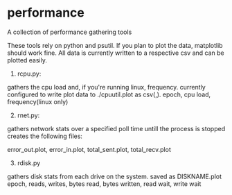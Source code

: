 # performance
A collection of performance gathering tools

These tools rely on python and psutil. If you plan to plot the data,
matplotlib should work fine. All data is currently written to a
respective csv and can be plotted easily.



1. rcpu.py:

gathers the cpu load and, if you're running linux, frequency.
currently configured to write plot data to ./cpuutil.plot as csv(,).
epoch, cpu load, frequency(linux only)


2. rnet.py:

gathers network stats over a specified poll time untill the process is stopped
creates the following files:

error_out.plot, error_in.plot, total_sent.plot, total_recv.plot

3. rdisk.py

gathers disk stats from each drive on the system. saved as DISKNAME.plot
epoch, reads, writes, bytes read, bytes written, read wait, write wait
